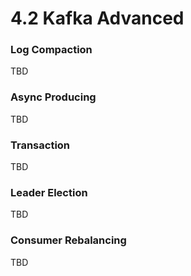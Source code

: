 # 4.2 Kafka Advanced

### Log Compaction

TBD



### Async Producing

TBD



### Transaction

TBD



### Leader Election

TBD



### Consumer Rebalancing

TBD



###

